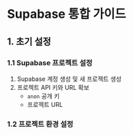 # Supabase 통합 가이드

## 1. 초기 설정

### 1.1 Supabase 프로젝트 설정
1. Supabase 계정 생성 및 새 프로젝트 생성
2. 프로젝트 API 키와 URL 확보
   - `anon` 공개 키
   - 프로젝트 URL

### 1.2 프로젝트 환경 설정 